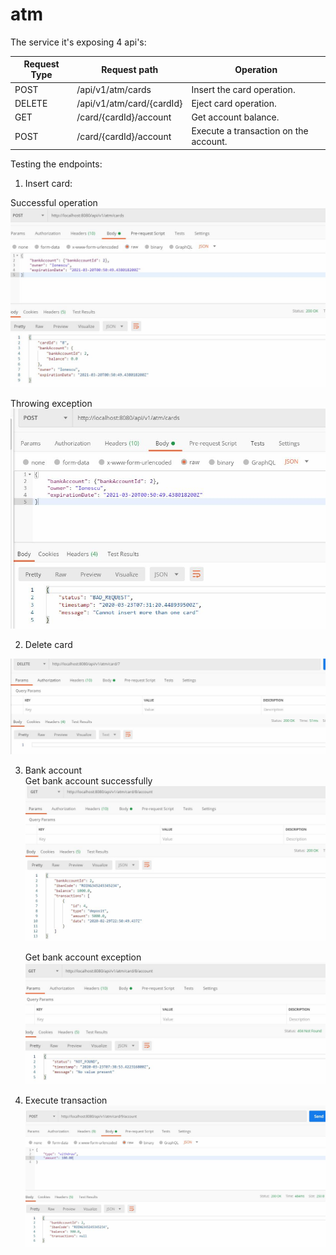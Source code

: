 # atm

The service it's exposing 4 api's:

| Request Type | Request path | Operation |
| --- | --- | --- |
| POST         | /api/v1/atm/cards |  Insert the card operation.|
| DELETE | /api/v1/atm/card/{cardId} | Eject card operation. |
| GET | /card/{cardId}/account | Get account balance. |
| POST | /card/{cardId}/account| Execute a transaction on the account. |


Testing the endpoints:

1. Insert card:  

Successful operation
	![Insert card successfully](https://github.com/eusebiuplosnita/atm/blob/master/insertCardSuccessful.JPG)  


Throwing exception  
	![Insert card exception](https://github.com/eusebiuplosnita/atm/blob/master/insertCardException.JPG)

2. Delete card  

![Delete card](https://github.com/eusebiuplosnita/atm/blob/master/deleteCardSuccess.JPG)

3. Bank account  
	Get bank account successfully
	![Get bank account successfully](https://github.com/eusebiuplosnita/atm/blob/master/getBankAccount.JPG)
	
	Get bank account exception
	![Get bank account exception](https://github.com/eusebiuplosnita/atm/blob/master/getBankAccountException.JPG)
	
4. Execute transaction  
	![Execute transaction](https://github.com/eusebiuplosnita/atm/blob/master/executeTransaction.JPG)
